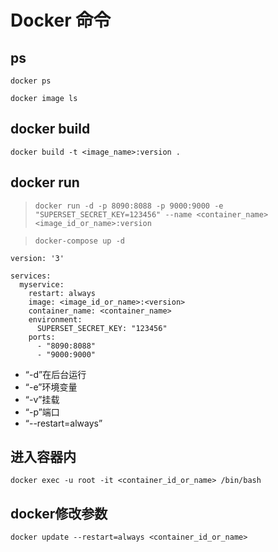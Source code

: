 # Docker 命令
## ps
```docker ps```

```docker image ls```
## docker build
```docker build -t <image_name>:version .```
## docker run
> ```docker run -d -p 8090:8088 -p 9000:9000 -e "SUPERSET_SECRET_KEY=123456" --name <container_name>  <image_id_or_name>:version```

> ```docker-compose up -d```

```
version: '3'

services:
  myservice:
    restart: always
    image: <image_id_or_name>:<version>
    container_name: <container_name>
    environment:
      SUPERSET_SECRET_KEY: "123456"
    ports:
      - "8090:8088"
      - "9000:9000"

```
- “-d”在后台运行
- “-e”环境变量
- “-v”挂载
- “-p”端口
- “--restart=always”
  
## 进入容器内
```docker exec -u root -it <container_id_or_name> /bin/bash```

## docker修改参数
```docker update --restart=always <container_id_or_name>```
